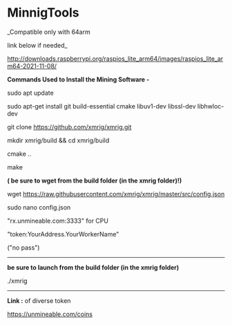 # MinnigTools

_Compatible only with 64arm 

link below if needed_

http://downloads.raspberrypi.org/raspios_lite_arm64/images/raspios_lite_arm64-2021-11-08/


**Commands Used to Install the Mining Software -**

sudo apt update

sudo apt-get install git build-essential cmake libuv1-dev libssl-dev libhwloc-dev

git clone https://github.com/xmrig/xmrig.git

mkdir xmrig/build && cd xmrig/build

cmake .. 

make 


**( be sure to wget from the build folder (in the xmrig folder)!)**

wget https://raw.githubusercontent.com/xmrig/xmrig/master/src/config.json


sudo nano config.json 

"rx.unmineable.com:3333" for CPU 

"token:YourAddress.YourWorkerName"

("no pass")

------------

**be sure to launch from the build folder (in the xmrig folder)**

./xmrig 

-------------


**Link :**  of diverse token 

https://unmineable.com/coins

